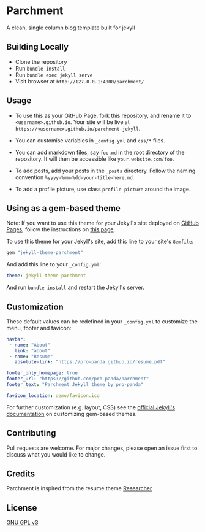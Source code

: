 # Parchment
A clean, single column blog template built for jekyll

## Building Locally
* Clone the repository
* Run `bundle install`
* Run `bundle exec jekyll serve`
* Visit browser at `http://127.0.0.1:4000/parchment/`

## Usage

* To use this as your GitHub Page, fork this repository, and
  rename it to `<username>.github.io`. Your site will be live
  at `https://<username>.github.io/parchment-jekyll`.

* You can customise variables in `_config.yml` and `css/*` files.

* You can add markdown files, say `foo.md` in the root directory
  of the repository. It will then be accessible like
  `your.website.com/foo`.

* To add posts, add your posts in the `_posts` directory. Follow
  the naming convention `%yyyy-%mm-%dd-your-title-here.md`.

* To add a profile picture, use class `profile-picture` around
  the image.

## Using as a gem-based theme
Note: If you want to use this theme for your Jekyll's site deployed on [GitHub Pages](https://pages.github.com/), follow the instructions on [this page](https://docs.github.com/en/github/working-with-github-pages/adding-a-theme-to-your-github-pages-site-using-jekyll#adding-a-theme).

To use this theme for your Jekyll's site, add this line to your site's `Gemfile`:

```ruby
gem "jekyll-theme-parchment"
```

And add this line to your `_config.yml`:

```yaml
theme: jekyll-theme-parchment
```

And run `bundle install` and restart the Jekyll's server.

## Customization

These default values can be redefined in your `_config.yml` to customize the menu, footer and favicon:

```yml
navbar:
 - name: "About"
   link: "about"
 - name: "Resume"
   absolute-link: "https://pro-panda.github.io/resume.pdf"

footer_only_homepage: true
footer_url: "https://github.com/pro-panda/parchment"
footer_text: "Parchment Jekyll theme by pro-panda"

favicon_location: demo/favicon.ico
```

For further customization (e.g. layout, CSS) see the [official Jekyll's documentation](https://jekyllrb.com/docs/themes/#overriding-theme-defaults) on customizing gem-based themes.

## Contributing
Pull requests are welcome. For major changes, please open an
issue first to discuss what you would like to change.

## Credits
Parchment is inspired from the resume theme
[Researcher](https://github.com/ankitsultana/researcher)

## License
[GNU GPL v3](LICENSE)
